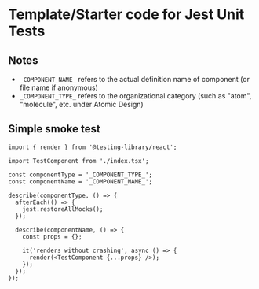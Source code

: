 # Template/Starter code for Jest Unit Tests

## Notes

- `_COMPONENT_NAME_` refers to the actual definition name of component (or file name if anonymous)
- `_COMPONENT_TYPE_` refers to the organizational category (such as "atom", "molecule", etc. under Atomic Design)

## Simple smoke test

```tsx
import { render } from '@testing-library/react';

import TestComponent from './index.tsx';

const componentType = '_COMPONENT_TYPE_';
const componentName = '_COMPONENT_NAME_';

describe(componentType, () => {
  afterEach(() => {
    jest.restoreAllMocks();
  });

  describe(componentName, () => {
    const props = {};

    it('renders without crashing', async () => {
      render(<TestComponent {...props} />);
    });
  });
});
```
